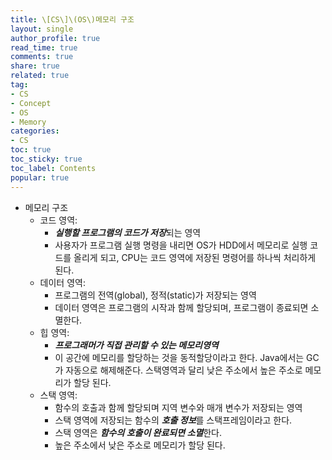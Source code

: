 ```yaml
---
title: \[CS\]\(OS\)메모리 구조
layout: single
author_profile: true
read_time: true
comments: true
share: true
related: true
tag:
- CS
- Concept
- OS
- Memory
categories:
- CS
toc: true
toc_sticky: true
toc_label: Contents
popular: true
---
```

- 메모리 구조
    - 코드 영역:
        - ***실행할 프로그램의 코드가 저장***되는 영역
        - 사용자가 프로그램 실행 명령을 내리면 OS가 HDD에서 메모리로 실행 코드를 올리게 되고, CPU는 코드 영역에 저장된 명령어를 하나씩 처리하게 된다.
    - 데이터 영역:
        - 프로그램의 전역(global), 정적(static)가 저장되는 영역
        - 데이터 영역은 프로그램의 시작과 함께 할당되며, 프로그램이 종료되면 소멸한다.
    - 힙 영역:
        - ***프로그래머가 직접 관리할 수 있는 메모리영역***
        - 이 공간에 메모리를 할당하는 것을 동적할당이라고 한다. Java에서는 GC가 자동으로 해제해준다. 스택영역과 달리 낮은 주소에서 높은 주소로 메모리가 할당 된다.
    - 스택 영역:
        - 함수의 호출과 함께 할당되며 지역 변수와 매개 변수가 저장되는 영역
        - 스택 영역에 저장되는 함수의 ***호출 정보***를 스택프레임이라고 한다.
        - 스택 영역은 ***함수의 호출이 완료되면 소멸***한다.
        - 높은 주소에서 낮은 주소로 메모리가 할당 된다.